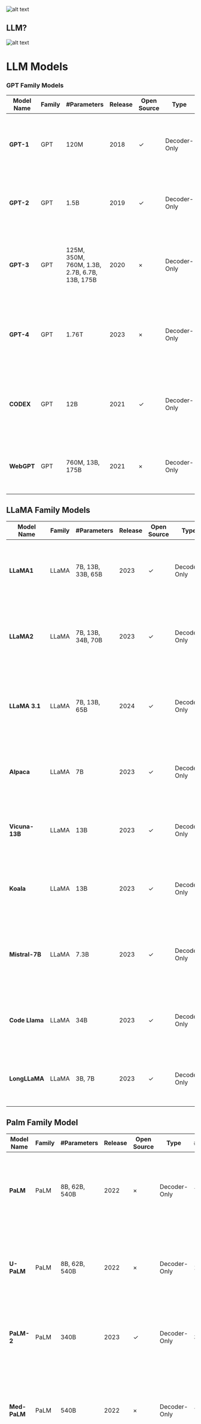 ![alt text](llm.png)

## LLM?

![alt text](LLM1.png)

# LLM Models

### GPT Family Models

| Model Name | Family | #Parameters                                   | Release | Open Source | Type         | #Tokens | Training Dataset                                  | Architecture Explanation                                                                              |
| ---------- | ------ | --------------------------------------------- | ------- | ----------- | ------------ | ------- | ------------------------------------------------- | ----------------------------------------------------------------------------------------------------- |
| **GPT-1**  | GPT    | 120M                                          | 2018    | ✓           | Decoder-Only | 1.3B    | BooksCorpus                                       | **Transformer Decoder**: Unidirectional transformer predicting the next token based on context.       |
| **GPT-2**  | GPT    | 1.5B                                          | 2019    | ✓           | Decoder-Only | 10B     | Reddit outbound                                   | **Transformer Decoder**: Builds on GPT-1 with scalability and improved performance.                   |
| **GPT-3**  | GPT    | 125M, 350M, 760M, 1.3B, 2.7B, 6.7B, 13B, 175B | 2020    | ×           | Decoder-Only | 300B    | Common Crawl, WebText2, Books1, Books2, Wikipedia | **Transformer Decoder**: Scaled significantly from GPT-2, enhancing generation and understanding.     |
| **GPT-4**  | GPT    | 1.76T                                         | 2023    | ×           | Decoder-Only | 13T     | Proprietary                                       | **Transformer Decoder**: Advanced version of GPT-3 with larger capacity and more diverse training.    |
| **CODEX**  | GPT    | 12B                                           | 2021    | ✓           | Decoder-Only | -       | Public GitHub repositories                        | **Transformer Decoder**: Specialized GPT-3 variant fine-tuned on code and text for programming tasks. |
| **WebGPT** | GPT    | 760M, 13B, 175B                               | 2021    | ×           | Decoder-Only | -       | ELI5                                              | **Transformer Decoder**: Enhanced GPT-3 variant with real-time web retrieval capabilities.            |

## LLaMA Family Models

| Model Name     | Family | #Parameters       | Release | Open Source | Type         | #Tokens  | Training Dataset                                                             | Architecture Explanation                                                                               |
| -------------- | ------ | ----------------- | ------- | ----------- | ------------ | -------- | ---------------------------------------------------------------------------- | ------------------------------------------------------------------------------------------------------ |
| **LLaMA1**     | LLaMA  | 7B, 13B, 33B, 65B | 2023    | ✓           | Decoder-Only | 1T, 1.4T | Online sources                                                               | **Transformer Decoder**: Optimized for efficiency while maintaining competitive performance.           |
| **LLaMA2**     | LLaMA  | 7B, 13B, 34B, 70B | 2023    | ✓           | Decoder-Only | 2T       | Online sources                                                               | **Transformer Decoder**: Enhanced version of LLaMA1 with more scalability and diverse datasets.        |
| **LLaMA 3.1**  | LLaMA  | 7B, 13B, 65B      | 2024    | ✓           | Decoder-Only | 3T       | Web data, research papers, books, code repositories, conversational datasets | **Transformer Decoder**: Optimized for handling larger datasets and improving generation capabilities. |
| **Alpaca**     | LLaMA  | 7B                | 2023    | ✓           | Decoder-Only | -        | GPT-3.5                                                                      | **Transformer Decoder**: Fine-tuned LLaMA variant designed for conversational data generation.         |
| **Vicuna-13B** | LLaMA  | 13B               | 2023    | ✓           | Decoder-Only | -        | GPT-3.5                                                                      | **Transformer Decoder**: Fine-tuned LLaMA model optimized for dialogue tasks.                          |
| **Koala**      | LLaMA  | 13B               | 2023    | ✓           | Decoder-Only | -        | Dialogue data                                                                | **Transformer Decoder**: Fine-tuned for dialogue generation with natural and context-aware output.     |
| **Mistral-7B** | LLaMA  | 7.3B              | 2023    | ✓           | Decoder-Only | -        | -                                                                            | **Transformer Decoder**: Optimized for tasks requiring fewer parameters and text generation.           |
| **Code Llama** | LLaMA  | 34B               | 2023    | ✓           | Decoder-Only | 500B     | Publicly available code                                                      | **Transformer Decoder**: Specially fine-tuned for programming code tasks with LLaMA2 as the base.      |
| **LongLLaMA**  | LLaMA  | 3B, 7B            | 2023    | ✓           | Decoder-Only | 1T       | -                                                                            | **Transformer Decoder**: Optimized for handling long input sequences efficiently.                      |

## Palm Family Model

| Model Name     | Family | #Parameters   | Release | Open Source | Type         | #Tokens | Training Dataset                                             | Architecture Explanation                                                                                     |
| -------------- | ------ | ------------- | ------- | ----------- | ------------ | ------- | ------------------------------------------------------------ | ------------------------------------------------------------------------------------------------------------ |
| **PaLM**       | PaLM   | 8B, 62B, 540B | 2022    | ×           | Decoder-Only | 780B    | Web documents, books, Wikipedia, conversations, GitHub code  | **Transformer Decoder**: Designed for high scalability with extensive datasets for diverse tasks.            |
| **U-PaLM**     | PaLM   | 8B, 62B, 540B | 2022    | ×           | Decoder-Only | 1.3B    | Web documents, books, Wikipedia, conversations, GitHub code  | **Transformer Decoder**: Enhanced PaLM variant optimized for ultra-low precision and diverse tasks.          |
| **PaLM-2**     | PaLM   | 340B          | 2023    | ✓           | Decoder-Only | 3.6T    | Web documents, books, code, mathematics, conversational data | **Transformer Decoder**: Improved architecture with multilingual and coding capabilities.                    |
| **Med-PaLM**   | PaLM   | 540B          | 2022    | ×           | Decoder-Only | 780B    | HealthSearchQA, MedicationQA, LiveQA                         | **Transformer Decoder**: PaLM specialized in medical QA tasks, fine-tuned with healthcare-specific datasets. |
| **Med-PaLM 2** | PaLM 2 | -             | 2023    | ×           | Decoder-Only | -       | MedQA, MedMC                                                 | **Transformer Decoder**: Next-gen medical language model based on PaLM 2, fine-tuned for clinical data.      |

![alt text](image.png)

#### Evalutaion metric

| Benchmark Name                | Evaluation Metric                                                                               | Leaderboard                                                                     | Source                                                                      | paper with code                                                          |
| ----------------------------- | ----------------------------------------------------------------------------------------------- | ------------------------------------------------------------------------------- | --------------------------------------------------------------------------- | ------------------------------------------------------------------------ |
| HumanEval                     | PASS@k                                                                                          | [Link](https://llm-leaderboard.streamlit.app/)                                  | [Link](https://github.com/openai/human-eval)                                | [Link](https://paperswithcode.com/sota/code-generation-on-humaneval)     |
| MBPP                          | PASS@k, Accuracy                                                                                | -                                                                               | [Link](https://github.com/google-research/google-research/tree/master/mbpp) | [Link](https://paperswithcode.com/sota/code-generation-on-mbpp)          |
| APPS                          | PASS@k, Accuracy                                                                                | -                                                                               | [Link](https://github.com/hendrycks/apps)                                   | [Link](https://paperswithcode.com/sota/code-generation-on-apps)          |
| CoNaLa                        | BLEU                                                                                            | [Link](#)                                                                       | [Link](#)                                                                   | -                                                                        |
| CodeParrot                    | PASS@k                                                                                          | [Link](#)                                                                       | -                                                                           | -                                                                        |
| HellaSwag                     | Accuracy                                                                                        | [Link](https://huggingface.co/spaces/open-llm-leaderboard/open_llm_leaderboard) | [Link](https://rowanzellers.com/hellaswag/)                                 | [Link](https://paperswithcode.com/sota/sentence-completion-on-hellaswag) |
| AI2 Reasoning Challenge (ARC) | Accuracy                                                                                        | [Link](#)                                                                       | [Link](#)                                                                   | [Link](#)                                                                |
| BoolQ                         | Accuracy                                                                                        | -                                                                               | [Link](#)                                                                   | [Link](#)                                                                |
| MultiRC                       | F1-score, Accuracy                                                                              | -                                                                               | [Link](#)                                                                   | [Link](#)                                                                |
| CNN/Daily Mail [200]          | Accuracy                                                                                        | -                                                                               | [Link](#)                                                                   | -                                                                        |
| SQuAD                         | F1-score, EM                                                                                    | [Link](#)                                                                       | [Link](#)                                                                   | [Link](#)                                                                |
| RACE                          | Accuracy                                                                                        | -                                                                               | [Link](#)                                                                   | [Link](#)                                                                |
| CNN/Daily Mail [201]          | ROUGE                                                                                           | -                                                                               | [Link](#)                                                                   | [Link](#)                                                                |
| Drop                          | F1-score, EM                                                                                    | [Link](#)                                                                       | [Link](#)                                                                   | [Link](#)                                                                |
| QuAC                          | F1-score, HEQ-Q, HEQ-D                                                                          | [Link](#)                                                                       | [Link](#)                                                                   | [Link](#)                                                                |
| TriviaQA                      | EM, F1-score, Accuracy                                                                          | [Link](#)                                                                       | [Link](#)                                                                   | [Link](#)                                                                |
| Natural Questions             | EM, F1-score, Accuracy                                                                          | [Link](#)                                                                       | [Link](#)                                                                   | [Link](#)                                                                |
| StrategyQA                    | Accuracy, Recall@10, SARI                                                                       | [Link](#)                                                                       | [Link](#)                                                                   | [Link](#)                                                                |
| CoQA                          | F1-score                                                                                        | [Link](#)                                                                       | [Link](#)                                                                   | [Link](#)                                                                |
| XSum                          | ROUGE                                                                                           | -                                                                               | [Link](#)                                                                   | [Link](#)                                                                |
| SAMSum                        | ROUGE                                                                                           | -                                                                               | -                                                                           | [Link](#)                                                                |
| WikiSum                       | ROUGE                                                                                           | -                                                                               | [Link](#)                                                                   | -                                                                        |
| DialogSum                     | ROUGE                                                                                           | -                                                                               | [Link](#)                                                                   | [Link](#)                                                                |
| TruthfulQA                    | MC1, MC2, % true, % info, BLEURT                                                                | [Link](#)                                                                       | [Link](#)                                                                   | [Link](#)                                                                |
| MMLU                          | Accuracy                                                                                        | [Link](#)                                                                       | [Link](#)                                                                   | [Link](#)                                                                |
| GSM8K                         | Accuracy                                                                                        | [Link](#)                                                                       | [Link](#)                                                                   | [Link](#)                                                                |
| PIQA                          | Accuracy                                                                                        | [Link](#)                                                                       | [Link](#)                                                                   | [Link](#)                                                                |
| SIQA                          | Accuracy                                                                                        | [Link](#)                                                                       | [Link](#)                                                                   | [Link](#)                                                                |
| OpenBookQA (OBQA)             | Accuracy                                                                                        | [Link](#)                                                                       | [Link](#)                                                                   | [Link](#)                                                                |
| HotpotQA                      | EM, F1-score, Joint EM, Joint F1-score                                                          | [Link](#)                                                                       | [Link](#)                                                                   | [Link](#)                                                                |
| MATH                          | Accuracy                                                                                        | -                                                                               | [Link](#)                                                                   | [Link](#)                                                                |
| CommonsenseQA                 | Accuracy                                                                                        | [Link](#)                                                                       | [Link](#)                                                                   | [Link](#)                                                                |
| Natural Instructions          | ROUGE-L, Human                                                                                  | [Link](#)                                                                       | [Link](#)                                                                   | [Link](#)                                                                |
| BIG-bench                     | Accuracy, Average                                                                               | -                                                                               | [Link](#)                                                                   | [Link](#)                                                                |
| ToolTalk                      | Success rate, Precision, Recall, Incorrect action rate, Percent of failing error types          | -                                                                               | [Link](#)                                                                   | [Link](#)                                                                |
| MetaTool                      | Accuracy, Precision, Recall, F1-score                                                           | -                                                                               | [Link](#)                                                                   | [Link](#)                                                                |
| GPT4Tools                     | Success Rate of Thought, Action, Arguments, Overall Success                                     | -                                                                               | [Link](#)                                                                   | [Link](#)                                                                |
| API-Bank                      | Correctness, ROUGE, Error types (API Hallucination, Exceptions, Invalid Input Parameters, etc.) | -                                                                               | [Link](#)                                                                   | [Link](#)                                                                |
| Alpaca-CoT                    | -                                                                                               | -                                                                               | [Link](#)                                                                   | [Link](#)                                                                |

### LLM MODEL FAMILY

<!-- ## LLM Categories

| Model         | Size       | #Params (B) | Type       | Availability | Origin   |
| ------------- | ---------- | ----------- | ---------- | ------------ | -------- |
| GPT 3.5-turbo | Large      | 20          | Chat       | Unavailable  | Tuned    |
| Falcon 7B     | Medium     | 7           | Foundation | Public       | Original |
| Alpaca        | Large      | 13          | Chat       | Public       | Tuned    |
| Pythia 7B     | Medium     | 7           | Foundation | Public       | Original |
| Pythia 12B    | Large      | 12          | Foundation | Public       | Original |
| LLAMA 7B      | Medium     | 7           | Chat       | Public       | Original |
| LLAMA 2 7B    | Medium     | 7           | Chat       | Public       | Tuned    |
| LLAMA 2 7B    | Medium     | 7           | Foundation | Public       | Original |
| Vicuna 13B    | Large      | 13          | Foundation | Public       | Tuned    |
| Vicuna 7B     | Medium     | 7           | Foundation | Public       | Tuned    |
| Claude        | Large      | 93          | Chat       | Unavailable  | Original |
| Claude 2      | Very Large | 137         | Chat       | Unavailable  | Original | -->
